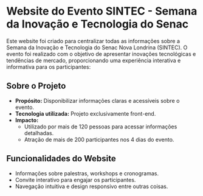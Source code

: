 # Website do Evento SINTEC - Semana da Inovação e Tecnologia do Senac

Este website foi criado para centralizar todas as informações sobre a Semana da Inovação e Tecnologia do Senac Nova Londrina (SINTEC). O evento foi realizado com o objetivo de apresentar inovações tecnológicas e tendências de mercado, proporcionando uma experiência interativa e informativa para os participantes:
## Sobre o Projeto

- **Propósito:** Disponibilizar informações claras e acessíveis sobre o evento.
- **Tecnologia utilizada:** Projeto exclusivamente front-end.
- **Impacto:** 
  - Utilizado por mais de 120 pessoas para acessar informações detalhadas.
  - Atração de mais de 200 participantes nos 4 dias do evento.

## Funcionalidades do Website

- Informações sobre palestras, workshops e cronogramas.
- Convite interativo para engajar os participantes.
- Navegação intuitiva e design responsivo entre outras coisas.
